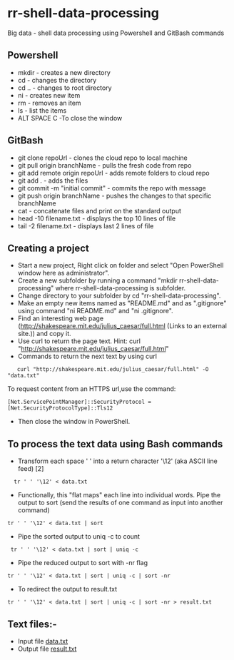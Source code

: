 # rr-shell-data-processing
Big data - shell data processing using Powershell and GitBash commands

## Powershell 
- mkdir - creates a new directory
- cd - changes the directory
- cd .. - changes to root directory
- ni - creates new item
- rm - removes an item
- ls - list the items
- ALT SPACE C -To close the window

## GitBash
- git clone repoUrl - clones the cloud repo to local machine
- git pull origin branchName - pulls the fresh code from repo
- git add remote origin repoUrl - adds remote folders to cloud repo
- git add . - adds the files
- git commit -m "initial commit" - commits the repo with message
- git push origin branchName - pushes the changes to that specific branchName
- cat - concatenate files and print on the standard output
- head -10 filename.txt - displays the top 10 lines of file
- tail -2 filename.txt - displays last 2 lines of file

## Creating a project 
- Start a new project, Right click on folder and select "Open PowerShell window here as administrator".
- Create a new subfolder by running a command "mkdir rr-shell-data-processing" where rr-shell-data-processing is subfolder.
- Change directory to your subfolder by cd "rr-shell-data-processing".
- Make an empty new items named as "README.md" and  as ".gitignore" using command "ni README.md" and "ni .gitignore".
- Find an interesting web page (http://shakespeare.mit.edu/julius_caesar/full.html (Links to an external site.)) and copy it.
- Use curl to return the page text. Hint: curl "http://shakespeare.mit.edu/julius_caesar/full.html"  
- Commands to return the next text by using curl 
```curl "http://shakespeare.mit.edu/julius_caesar/full.html" -O 
   curl "http://shakespeare.mit.edu/julius_caesar/full.html" -O "data.txt"
```
To request content from an HTTPS url,use the command:
```
[Net.ServicePointManager]::SecurityProtocol = [Net.SecurityProtocolType]::Tls12
```
- Then close the window in PowerShell. 

## To process the text data using Bash commands
* Transform each space ' ' into a return character '\12' (aka ASCII line feed) [2] 
``` 
  tr ' ' '\12' < data.txt
```
* Functionally, this "flat maps" each line into individual words. 
Pipe the output to sort (send the results of one command as input into another command)
```
tr ' ' '\12' < data.txt | sort
```
* Pipe the sorted output to uniq -c to count
```
 tr ' ' '\12' < data.txt | sort | uniq -c
 ```
* Pipe the reduced output to sort with -nr flag
```
tr ' ' '\12' < data.txt | sort | uniq -c | sort -nr
```
* To redirect the output to result.txt
```
tr ' ' '\12' < data.txt | sort | uniq -c | sort -nr > result.txt
```

## Text files:-
- Input file [data.txt](https://github.com/Rajeshwari-Rudra/rr-shell-data-processing/blob/master/data.txt)
- Output file [result.txt](https://github.com/Rajeshwari-Rudra/rr-shell-data-processing/blob/master/result.txt)
